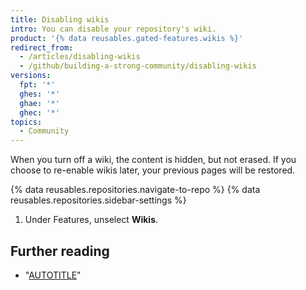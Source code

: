 ```yaml
---
title: Disabling wikis
intro: You can disable your repository's wiki.
product: '{% data reusables.gated-features.wikis %}'
redirect_from:
  - /articles/disabling-wikis
  - /github/building-a-strong-community/disabling-wikis
versions:
  fpt: '*'
  ghes: '*'
  ghae: '*'
  ghec: '*'
topics:
  - Community
---
```


When you turn off a wiki, the content is hidden, but not erased. If you choose to re-enable wikis later, your previous pages will be restored.

{% data reusables.repositories.navigate-to-repo %}
{% data reusables.repositories.sidebar-settings %}
1. Under Features, unselect **Wikis**.

## Further reading

- "[AUTOTITLE](/communities/documenting-your-project-with-wikis/changing-access-permissions-for-wikis)"
